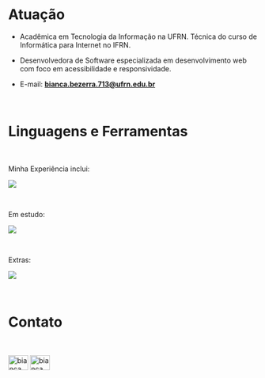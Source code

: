<h1 align="left">Atuação</h1>

- Acadêmica em Tecnologia da Informação na UFRN. Técnica do curso de Informática para Internet no IFRN.<br>

- Desenvolvedora de Software especializada em desenvolvimento web com foco em acessibilidade e responsividade.<br> 

- E-mail: <b>bianca.bezerra.713@ufrn.edu.br</b></p><br>

<h1 align="left">Linguagens e Ferramentas</h1><br>

<p align="left">Minha Experiência inclui:</p>
<p align="left">
  <a href="https://skillicons.dev">
    <img src="https://skillicons.dev/icons?i=git,html,css,bootstrap,sass,js,nodejs" />
  </a>
</p><br>

<p align="left">Em estudo:</p>
<p align="left">
  <a href="https://skillicons.dev">
    <img src="https://skillicons.dev/icons?i=java, spring,vue" />
  </a>
</p><br>

<p align="left">Extras:</p>
<p align="left">
  <a href="https://skillicons.dev">
    <img src="https://skillicons.dev/icons?i=figma,vscode,replit" />
  </a>
</p><br>

<h1 align="left">Contato</h1><br>

<p align="left">
<a href="https://www.linkedin.com/in/bianca-bezerra-pires/" target="blank"><img align="center" src="https://raw.githubusercontent.com/rahuldkjain/github-profile-readme-generator/master/src/images/icons/Social/linked-in-alt.svg" alt="bianca bezerra pires" height="30" width="40" /></a>
<a href="https://www.instagram.com/abobibis/" target="blank"><img align="center" src="https://raw.githubusercontent.com/rahuldkjain/github-profile-readme-generator/master/src/images/icons/Social/instagram.svg" alt="bianca__bezerra" height="30" width="40" /></a>
</p>
